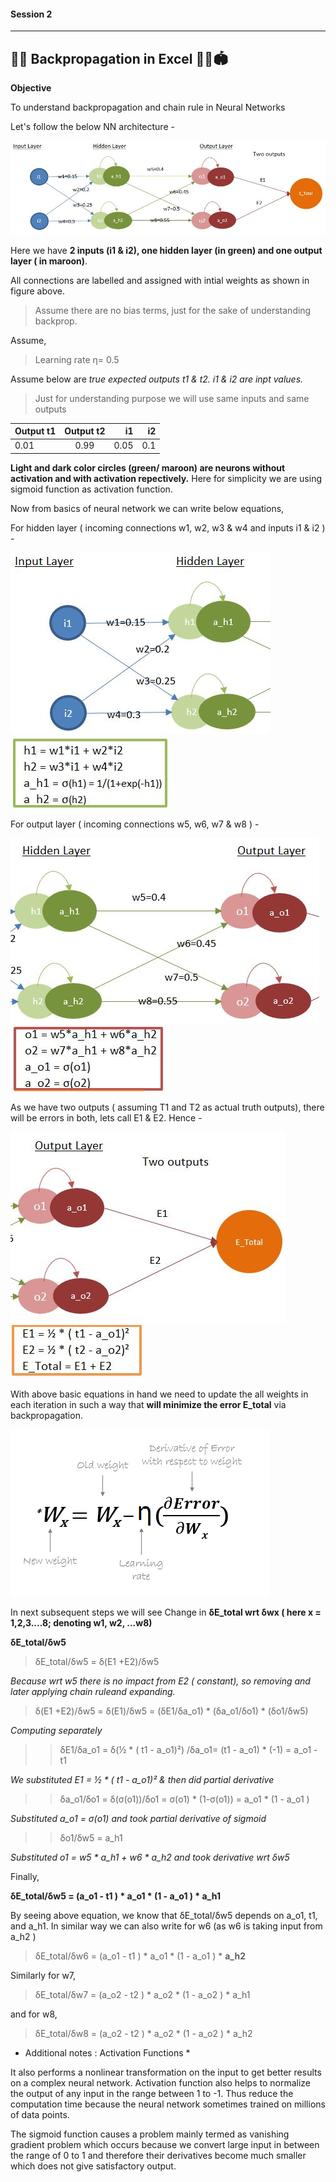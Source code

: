 #### Session 2
***
## 🏋️‍♀️ Backpropagation in Excel 🤽‍♀️🏟

**Objective**

To understand backpropagation and chain rule in Neural Networks

Let's follow the below NN architecture -

![plot](./images/NN_Architecture.JPG)

Here we have **2 inputs (i1 & i2), one hidden layer (in green) and one output layer ( in maroon)**.


All connections are labelled and assigned with intial weights as shown in figure above.
> Assume there are no bias terms, just for the sake of understanding backprop.


Assume,
> Learning rate η= 0.5 

Assume below are *true expected outputs t1 & t2. i1 & i2 are inpt values.*
> Just for understanding purpose we will use same inputs and same outputs 

| Output t1       | Output t2     | i1     | i2     |
| :-------------- | :-----------: | -----: |------: |
|  0.01           | 0.99          | 0.05   | 0.1    | 


**Light and dark color circles (green/ maroon) are neurons without activation and with activation repectively.** 
Here for simplicity we are using sigmoid function as activation function.

Now from basics of neural network we can write below equations,

For hidden layer ( incoming connections w1, w2, w3 & w4 and inputs i1 & i2 ) -

![plot](./images/inputH1.JPG) ![plot](./images/hiddenlayer1_eq.JPG) 

For output layer ( incoming connections w5, w6, w7 & w8 ) - 

![plot](./images/inputH2.JPG) ![plot](./images/outputlayer_eq.JPG)

As we have two outputs ( assuming T1 and T2 as actual truth outputs), there will be errors in both, 
lets call E1 & E2. Hence -

![plot](./images/inputH3.JPG) ![plot](./images/totalerror_eq.JPG)

With above basic equations in hand we need to update the all weights in each iteration in such a way that
**will minimize the error E_total** via backpropagation.

![plot](./images/updateWeights.png)

In next subsequent steps we will see Change in **δE_total wrt δwx ( here x = 1,2,3....8; denoting w1, w2, ...w8)**

**δE_total/δw5**
> δE_total/δw5 = δ(E1 +E2)/δw5

*Because wrt w5 there is no impact from E2 ( constant), so removing and later applying chain ruleand expanding.*

> δ(E1 +E2)/δw5 = δ(E1)/δw5 = (δE1/δa_o1) * (δa_o1/δo1) * (δo1/δw5)

*Computing separately*

>> δE1/δa_o1 = δ(½ * ( t1 - a_o1)²) /δa_o1= (t1 - a_o1) * (-1) = a_o1 - t1

*We substituted E1 = ½ * ( t1 - a_o1)² & then did partial derivative*

>> δa_o1/δo1 = δ(σ(o1))/δo1 = σ(o1) * (1-σ(o1)) = a_o1 * (1 - a_o1 )

*Substituted a_o1 = σ(o1) and took partial derivative of sigmoid*

>> δo1/δw5 = a_h1

*Substituted o1 = w5 * a_h1 + w6 * a_h2 and took derivative wrt δw5*

Finally,

**δE_total/δw5 = (a_o1 - t1 ) * a_o1 * (1 - a_o1 ) * a_h1**

By seeing above equation, we know that δE_total/δw5 depends on a_o1, t1, and a_h1. 
In similar way we can also write for w6 (as w6 is taking input from a_h2 )

> δE_total/δw6 = (a_o1 - t1 ) * a_o1 * (1 - a_o1 ) * **a_h2**

Similarly for w7, 

> δE_total/δw7 = (a_o2 - t2 ) * a_o2 * (1 - a_o2 ) * a_h1

and for w8,

> δE_total/δw8 = (a_o2 - t2 ) * a_o2 * (1 - a_o2 ) * a_h2





* Additional notes : Activation Functions *
 
It also performs a nonlinear transformation on the input to get better results on a complex neural network.
Activation function also helps to normalize the output of any input in the range between 1 to -1. Thus reduce the computation time because the neural network sometimes trained on millions of data points.

The sigmoid function causes a problem mainly termed as vanishing gradient problem which occurs because we convert large input in between the range of 0 to 1 and therefore their derivatives become much smaller which does not give satisfactory output.

